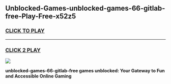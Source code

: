 
## Unblocked-Games-unblocked-games-66-gitlab-free-Play-Free-x52z5
<h3>
<a href="https://premium76.site?title=unblocked-games-66-gitlab-free&ref=17A">CLICK TO PLAY</a></h3>
<hr>

<h3>
<a href="https://premium76.site?title=unblocked-games-66-gitlab-free&ref=17A">CLICK 2 PLAY</a>
  
</h3>

<a href="https://premium76.site?title=unblocked-games-66-gitlab-free&ref=17A"><img src="https://clearcache.store/games.png"></a>


**unblocked-games-66-gitlab-free games unblocked: Your Gateway to Fun and Accessible Online Gaming**
